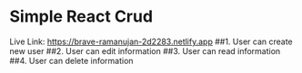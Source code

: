 # Simple React Crud
Live Link: https://brave-ramanujan-2d2283.netlify.app
##1. User can create new user
##2. User can edit information
##3. User can read information
##4. User can delete information
